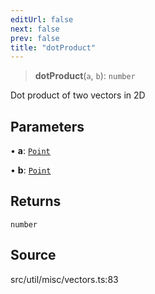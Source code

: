 ```yaml
---
editUrl: false
next: false
prev: false
title: "dotProduct"
---
```


> **dotProduct**(`a`, `b`): `number`

Dot product of two vectors in 2D

## Parameters

• **a**: [`Point`](../../../classes/Point.md)

• **b**: [`Point`](../../../classes/Point.md)

## Returns

`number`

## Source

src/util/misc/vectors.ts:83
